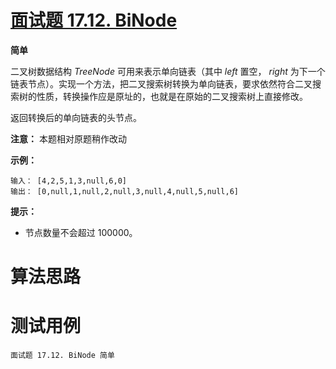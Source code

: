 # [面试题 17.12. BiNode][cnTitle]

**简单**

二叉树数据结构 *TreeNode* 可用来表示单向链表（其中 *left* 置空， *right* 为下一个链表节点）。实现一个方法，把二叉搜索树转换为单向链表，要求依然符合二叉搜索树的性质，转换操作应是原址的，也就是在原始的二叉搜索树上直接修改。

返回转换后的单向链表的头节点。

**注意：** 本题相对原题稍作改动



**示例：** 

```
输入： [4,2,5,1,3,null,6,0]
输出： [0,null,1,null,2,null,3,null,4,null,5,null,6]

```

**提示：** 

- 节点数量不会超过 100000。




# 算法思路

# 测试用例
```
面试题 17.12. BiNode 简单
```

[cnTitle]: https://leetcode-cn.com/problems/binode-lcci/
